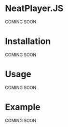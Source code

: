 # NeatPlayer.JS
COMING SOON

# Installation
COMING SOON

# Usage
COMING SOON

# Example
COMING SOON

